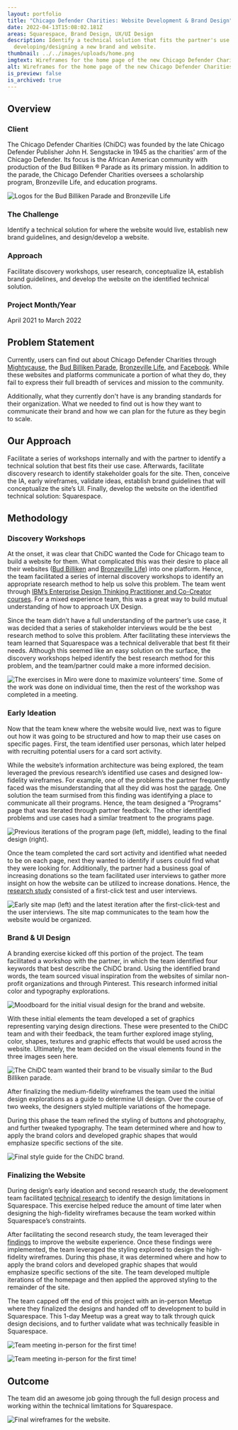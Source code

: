 ```yaml
---
layout: portfolio
title: "Chicago Defender Charities: Website Development & Brand Design"
date: 2022-04-13T15:08:02.181Z
areas: Squarespace, Brand Design, UX/UI Design
description: Identify a technical solution that fits the partner's use case and
  developing/designing a new brand and website.
thumbnail: ../../images/uploads/home.png
imgtext: Wireframes for the home page of the new Chicago Defender Charities website
alt: Wireframes for the home page of the new Chicago Defender Charities website
is_preview: false
is_archived: true
---
```

## Overview

### Client

The Chicago Defender Charities (ChiDC) was founded by the late Chicago Defender Publisher John H. Sengstacke in 1945 as the charities’ arm of the Chicago Defender. Its focus is the African American community with production of the Bud Billiken ® Parade as its primary mission. In addition to the parade, the Chicago Defender Charities oversees a scholarship program, Bronzeville Life, and education programs.

![Logos for the Bud Billiken Parade and Bronzeville Life](/images/uploads/logos.png "Logos for the Bud Billiken Parade and Bronzeville Life")



### The Challenge

Identify a technical solution for where the website would live, establish new brand guidelines, and design/develop a website.

### Approach

Facilitate discovery workshops, user research, conceptualize IA, establish brand guidelines, and develop the website on the identified technical solution.

### Project Month/Year

April 2021 to March 2022



## Problem Statement

Currently, users can find out about Chicago Defender Charities through [Mightycause](https://www.mightycause.com/organization/Chicago-Defender-Charities), the [Bud Billiken Parade](https://www.budbillikenparade.org/about), [Bronzeville Life](http://bronzevillelife.com/), and [Facebook](https://www.facebook.com/Chicago-Defender-Charities-104227740828/). While these websites and platforms communicate a portion of what they do, they fail to express their full breadth of services and mission to the community.

Additionally, what they currently don't have is any branding standards for their organization. What we needed to find out is how they want to communicate their brand and how we can plan for the future as they begin to scale.

## Our Approach

Facilitate a series of workshops internally and with the partner to identify a technical solution that best fits their use case. Afterwards, facilitate discovery research to identify stakeholder goals for the site. Then, conceive the IA, early wireframes, validate ideas, establish brand guidelines that will conceptualize the site’s UI. Finally, develop the website on the identified technical solution: Squarespace.



## Methodology

### Discovery Workshops

At the onset, it was clear that ChiDC wanted the Code for Chicago team to build a website for them. What complicated this was their desire to place all their websites ([Bud Billiken](https://budbillikenparade.squarespace.com/) and [Bronzeville Life](http://bronzevillelife.com/)) into one platform. Hence, the team facilitated a series of internal discovery workshops to identify an appropriate research method to help us solve this problem. The team went through [IBM’s Enterprise Design Thinking Practitioner and Co-Creator courses](https://www.ibm.com/design/thinking/page/courses/Co-Creator/). For a mixed experience team, this was a great way to build mutual understanding of how to approach UX Design. 

Since the team didn’t have a full understanding of the partner’s use case, it was decided that a series of stakeholder interviews would be the best research method to solve this problem. After facilitating these interviews the team learned that Squarespace was a technical deliverable that best fit their needs. Although this seemed like an easy solution on the surface, the discovery workshops helped identify the best research method for this problem, and the team/partner could make a more informed decision.

![The exercises in Miro were done to maximize volunteers’ time. Some of the work was done on individual time, then the rest of the workshop was completed in a meeting.](/images/uploads/design-thinking-activities-research-plan-digital-experience.jpg "Exploration artifact in Miro")

### Early Ideation

Now that the team knew where the website would live, next was to figure out how it was going to be structured and how to map their use cases on specific pages.  First, the team identified user personas, which later helped with recruiting potential users for a card sort activity. 

While the website’s information architecture was being explored, the team leveraged the previous research’s identified use cases and designed low-fidelity wireframes. For example, one of the problems the partner frequently faced was the misunderstanding that all they did was host the [parade](https://www.budbillikenparade.org/). One solution the team surmised from this finding was identifying a place to communicate all their programs. Hence, the team designed a “Programs” page that was iterated through partner feedback. The other identified problems and use cases had a similar treatment to the programs page.

![Previous iterations of the program page (left, middle), leading to the final design (right).](/images/uploads/programs.png "Our Programs Wireframes")

Once the team completed the card sort activity and identified what needed to be on each page, next they wanted to identify if users could find what they were looking for. Additionally, the partner had a business goal of increasing donations so the team facilitated user interviews to gather more insight on how the website can be utilized to increase donations. Hence, the [research study](https://docs.google.com/document/d/192UwI-zQGcbTCMhAlpVTBsRa_vuCWlZ2jtNFs_reuy0/edit?usp=sharing) consisted of a first-click test and user interviews.

![Early site map (left) and the latest iteration after the first-click-test and the user interviews. The site map communicates to the team how the website would be organized.](/images/uploads/site-map.png "Site Map Iteration")

### Brand & UI Design

A branding exercise kicked off this portion of the project. The team facilitated a workshop with the partner, in which the team identified four keywords that best describe the ChiDC brand. Using the identified brand words, the team sourced visual inspiration from the websites of similar non-profit organizations and through Pinterest. This research informed initial color and typography explorations. 

![Moodboard for the initial visual design for the brand and website.](/images/uploads/chidcinspiration.png "Moodboard for the brand design")

With these initial elements the team developed a set of graphics representing varying design directions. These were presented to the ChiDC team and with their feedback, the team further explored image styling, color, shapes, textures and graphic effects that would be used across the website. Ultimately, the team decided on the visual elements found in the three images seen here.

![The ChiDC team wanted their brand to be visually similar to the Bud Billiken parade.](/images/uploads/differentvisualcontepts.png "Different brand concepts")

After finalizing the medium-fidelity wireframes the team used the initial design explorations as a guide to determine UI design. Over the course of two weeks, the designers styled multiple variations of the homepage.  

During this phase the team refined the styling of buttons and photography, and further tweaked typography. The team determined where and how to apply the brand colors and developed graphic shapes that would emphasize specific sections of the site.

![Final style guide for the ChiDC brand.](/images/uploads/style-guide.png "Final ChiDC Style Guide")

### Finalizing the Website

During design’s early ideation and second research study, the development team facilitated [technical research](https://docs.google.com/document/d/1kL5Oc0F_Zl6Cbsq5v8oDFtnwLo8iM1FuJM2bMF7F9Ws/edit?usp=sharing) to identify the design limitations in Squarespace. This exercise helped reduce the amount of time later when designing the high-fidelity wireframes because the team worked within Squarespace’s constraints.

After facilitating the second research study, the team leveraged their [findings](https://docs.google.com/document/d/1sEjagENmkjdMBlH_9yN-u502EFotAq4QR7ffDdGtTus/edit?usp=sharing) to improve the website experience. Once these findings were implemented, the team leveraged the styling explored to design the high-fidelity wireframes. During this phase, it was determined where and how to apply the brand colors and developed graphic shapes that would emphasize specific sections of the site.  The team developed multiple iterations of the homepage and then applied the approved styling to the remainder of the site. 

The team capped off the end of this project with an in-person Meetup where they finalized the designs and handed off to development to build in Squarespace. This 1-day Meetup was a great way to talk through quick design decisions, and to further validate what was technically feasible in Squarespace.

![Team meeting in-person for the first time!](/images/uploads/img_20220327_170711.jpg "Team Meeting 1")

![Team meeting in-person for the first time!](/images/uploads/img_20220327_170719.jpg "Team Meeting 2")

## Outcome

The team did an awesome job going through the full design process and working within the technical limitations for Squarespace.  

![Final wireframes for the website.](/images/uploads/final-wireframes.png "Final ChiDC Website Wireframes")